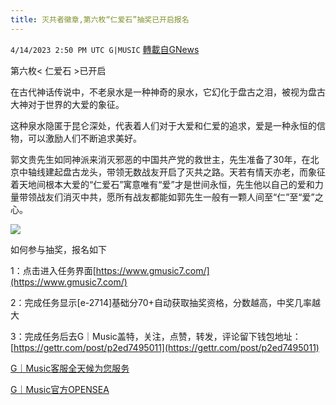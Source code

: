 ```yaml
---
title: 灭共者徽章,第六枚“仁爱石”抽奖已开启报名
---
```

`4/14/2023 2:50 PM UTC G|MUSIC` [轉載自GNews](https://gnews.org/articles/1109259)



第六枚< 仁爱石 >已开启

在古代神话传说中，不老泉水是一种神奇的泉水，它幻化于盘古之泪，被视为盘古大神对于世界的大爱的象征。

这种泉水隐匿于昆仑深处，代表着人们对于大爱和仁爱的追求，爱是一种永恒的信物，可以激励人们不断追求美好。

郭文贵先生如同神派来消灭邪恶的中国共产党的救世主，先生准备了30年，在北京中轴线建起盘古龙头，带领无数战友开启了灭共之路。天若有情天亦老，而象征着天地间根本大爱的“仁爱石”寓意唯有“爱”才是世间永恒，先生他以自己的爱和力量带领战友们消灭中共，愿所有战友都能如郭先生一般有一颗人间至“仁”至“爱”之心。



![](https://i.imgur.com/1bOJTwJ.jpg)

如何参与抽奖，报名如下

1：点击进入任务界面[https://www.gmusic7.com/](https://www.gmusic7.com/)

2：完成任务显示[e-2714]基础分70+自动获取抽奖资格，分数越高，中奖几率越大

3：完成任务后去G｜Music盖特，关注，点赞，转发，评论留下钱包地址：[https://gettr.com/post/p2ed7495011](https://gettr.com/post/p2ed7495011)


[G｜Music客服全天候为您服务](https://discord.gg/8yknyAQREz)

[G｜Music官方OPENSEA](https://opensea.io/collection/take...)

